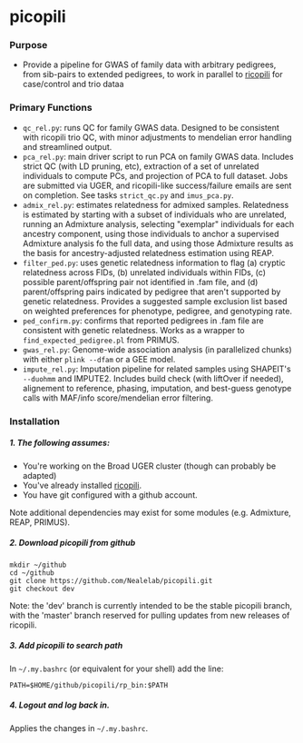 # picopili

### Purpose

* Provide a pipeline for GWAS of family data with arbitrary pedigrees, from sib-pairs to extended pedigrees, to work in parallel to [ricopili](https://github.com/Nealelab/ricopili) for case/control and trio dataa

### Primary Functions

* `qc_rel.py`: runs QC for family GWAS data. Designed to be consistent with ricopili trio QC, with minor adjustments to mendelian error handling and streamlined output.
* `pca_rel.py`: main driver script to run PCA on family GWAS data. Includes strict QC (with LD pruning, etc), extraction of a set of unrelated individuals to compute PCs, and projection of PCA to full dataset. Jobs are submitted via UGER, and ricopili-like success/failure emails are sent on completion. See tasks `strict_qc.py` and `imus_pca.py`.
* `admix_rel.py`: estimates relatedness for admixed samples. Relatedness is estimated by starting with a subset of individuals who are unrelated, running an Admixture analysis, selecting "exemplar" individuals for each ancestry component, using those individuals to anchor a supervised Admixture analysis fo the full data, and using those Admixture results as the basis for ancestry-adjusted relatedness estimation using REAP.
* `filter_ped.py`: uses genetic relatedness information to flag (a) cryptic relatedness across FIDs, (b) unrelated individuals within FIDs, (c) possible parent/offspring pair not identified in .fam file, and (d) parent/offspring pairs indicated by pedigree that aren't supported by genetic relatedness. Provides a suggested sample exclusion list based on weighted preferences for phenotype, pedigree, and genotyping rate.
* `ped_confirm.py`: confirms that reported pedigrees in .fam file are consistent with genetic relatedness. Works as a wrapper to `find_expected_pedigree.pl` from PRIMUS.
* `gwas_rel.py`: Genome-wide association analysis (in parallelized chunks) with either `plink --dfam` or a GEE model.
* `impute_rel.py`: Imputation pipeline for related samples using SHAPEIT's `--duohmm` and IMPUTE2. Includes build check (with liftOver if needed), alignement to reference, phasing, imputation, and best-guess genotype calls with MAF/info score/mendelian error filtering.


### Installation

##### 1. The following assumes:

* You're working on the Broad UGER cluster (though can probably be adapted)
* You've already installed [ricopili](https://github.com/Nealelab/ricopili).
* You have git configured with a github account.

Note additional dependencies may exist for some modules (e.g. Admixture, REAP, PRIMUS).

##### 2. Download picopili from github

```
mkdir ~/github
cd ~/github
git clone https://github.com/Nealelab/picopili.git
git checkout dev
```

Note: the 'dev' branch is currently intended to be the stable picopili branch, with the 'master' branch reserved for pulling updates from new releases of ricopili.

##### 3. Add picopili to search path

In `~/.my.bashrc` (or equivalent for your shell) add the line:

```
PATH=$HOME/github/picopili/rp_bin:$PATH
```

##### 4. Logout and log back in.

Applies the changes in `~/.my.bashrc`.
